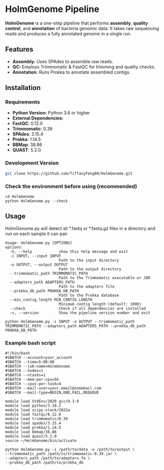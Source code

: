 # HolmGenome Pipeline

**HolmGenome** is a one-step pipeline that performs **assembly**, **quality control**, and **annotation** of bacteria genomic data. It takes raw sequencing reads and produces a fully annotated genome in a single run.

## Features
- **Assembly:** Uses SPAdes to assemble raw reads.
- **QC:** Employs Trimmomatic & FastQC for trimming and quality checks.
- **Annotation:** Runs Prokka to annotate assembled contigs.

## Installation
### Requirements
- **Python Version:** Python 3.6 or higher
- **External Dependencies:**
- **FastQC**: 0.12.0
- **Trimmomatic**: 0.39
- **SPAdes**: 3.15.4
- **Prokka**: 1.14.5
- **BBMap**: 38.86
- **QUAST**: 5.2.0

### Development Version
```bash
git clone https://github.com/TiffanyFeng08/HolmGenome.git

``` 
### Check the environment before using (recommended)
```
cd HolmGenome
python HolmGenome.py --check
```

## Usage 
HolmGenome.py will detect all *.fastq or *.fastq.gz files in a directory and run on each sample it can pair

```
Usage: HolmGenome.py [OPTIONS]
options:
  -h, --help            show this help message and exit
  -i INPUT, --input INPUT
                        Path to the input directory
  -o OUTPUT, --output OUTPUT
                        Path to the output directory
  --trimmomatic_path TRIMMOMATIC_PATH
                        Path to the Trimmomatic executable or JAR
  --adapters_path ADAPTERS_PATH
                        Path to the adapters file
  --prokka_db_path PROKKA_DB_PATH
                        Path to the Prokka database
  --min_contig_length MIN_CONTIG_LENGTH
                        Minimum contig length (default: 1000)
  --check               Check if all dependencies are installed
  -v, --version         Show the pipeline version number and exit

``` 

```
python HolmGenome.py -i INPUT -o OUTPUT --trimmomatic_path TRIMMOMATIC_PATH --adapters_path ADAPTERS_PATH --prokka_db_path PROKKA_DB_PATH
```
### Example bash script
```
#!/bin/bash
#SBATCH --account=your_account
#SBATCH --time=5:00:00
#SBATCH --job-name=HolmGenome
#SBATCH --nodes=1
#SBATCH --ntasks=1
#SBATCH --mem-per-cpu=5G
#SBATCH --cpus-per-task=4
#SBATCH --mail-user=your.email@somemail.com
#SBATCH --mail-type=BEGIN,END,FAIL,REQUEUE

module load StdEnv/2020 gcc/9.3.0
module load python/3.10.2
module load scipy-stack/2022a
module load fastqc/0.12.0
module load trimmomatic/0.39
module load spades/3.15.4
module load prokka/1.14.5
module load bbmap/38.86
module load quast/5.2.0
source ~/HolmGenome/bin/activate

python HolmGenome.py -i /path/to/data -o /path/to/output \
--trimmomatic_path /path/to/trimmomatic-0.39.jar \
--adapters_path /path/to/adapters.fa \
--prokka_db_path /path/to/prokka_db 
```